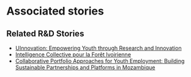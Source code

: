 # Associated stories

<!-- !!DO NOT REMOVE!! start autogenerated hyperlinks -->
## Related R&D Stories
- [UInnovation: Empowering Youth through Research and Innovation](/stories/?doc=Explorers_TGO)
- [Intelligence Collective pour la Forêt Ivoirienne](/stories/?doc=Explorers_CIV)
- [Collaborative Portfolio Approaches for Youth Employment: Building Sustainable Partnerships and Platforms in Mozambique](/stories/?doc=Explorers_MOZ)
<!-- !!DO NOT REMOVE!! end autogenerated hyperlinks -->